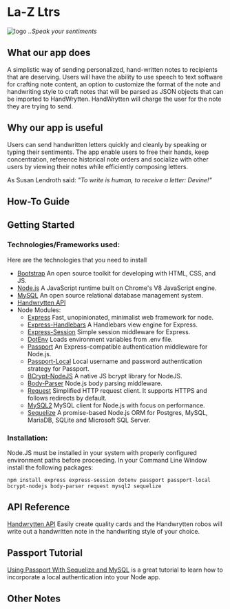 # La-Z Ltrs
![logo](https://github.com/rodolfosotojr/la-z-Ltrs/blob/master/readme-logo.jpeg?raw=true)      *..Speak your sentiments*

## What our app does
A simplistic way of sending personalized, hand-written notes to recipients that are deserving. Users will have the ability to use speech to text software for crafting note content, an option to customize the format of the note and handwriting style to craft notes that will be parsed as JSON objects that can be imported to HandWrytten. HandWrytten will charge the user for the note they are trying to send.

## Why our app is useful

Users can send handwritten letters quickly and cleanly by speaking or typing their sentiments. The app enable users to free their hands, keep concentration, reference historical note orders and socialize with other users by viewing their notes while efficiently composing letters. 

As Susan Lendroth said:
 *"To write is human, to receive a letter: Devine!"*

## How-To Guide

## Getting Started

### Technologies/Frameworks used:
Here are the technologies that you need to install 
* [Bootstrap](https://getbootstrap.com/) An open source toolkit for developing with HTML, CSS, and JS. 
* [Node.js](https://nodejs.org/en/) A JavaScript runtime built on Chrome's V8 JavaScript engine.
* [MySQL](https://www.mysql.com/) An open source relational database management system.
* [Handwrytten API](https://www.handwrytten.com/api-documentation/)
* Node Modules:
    * [Express](https://www.npmjs.com/package/express) Fast, unopinionated, minimalist web framework for node.
    * [Express-Handlebars](https://www.npmjs.com/package/express-handlebars) A Handlebars view engine for Express.
    * [Express-Session](https://www.npmjs.com/package/express-session) Simple session middleware for Express.
    * [DotEnv](https://www.npmjs.com/package/dotenv) Loads environment variables from .env file.
    * [Passport](https://www.npmjs.com/package/passport) An Express-compatible authentication middleware for Node.js.
    * [Passport-Local](https://www.npmjs.com/package/passport-local) Local username and password authentication strategy for Passport.
    * [BCrypt-NodeJS](https://www.npmjs.com/package/bcrypt-nodejs) A native JS bcrypt library for NodeJS.
    * [Body-Parser](https://www.npmjs.com/package/body-parser) Node.js body parsing middleware.
    * [Request](https://www.npmjs.com/package/request) Simplified HTTP request client. It supports HTTPS and follows redirects by default.
    * [MySQL2](https://www.npmjs.com/package/mysql2) MySQL client for Node.js with focus on performance. 
    * [Sequelize](https://www.npmjs.com/package/sequelize) A promise-based Node.js ORM for Postgres, MySQL, MariaDB, SQLite and Microsoft SQL Server.

### Installation:
Node.JS must be installed in your system with properly configured environment paths before proceeding.
In your Command Line Window install the following packages:
```
npm install express express-session dotenv passport passport-local bcrypt-nodejs body-parser request mysql2 sequelize
```

## API Reference
[Handwrytten API](https://www.handwrytten.com/api-documentation/) Easily create quality cards and the Handwrytten robos will write out a handwritten note in the handwriting style of your choice.

## Passport Tutorial
[Using Passport With Sequelize and MySQL](https://code.tutsplus.com/tutorials/using-passport-with-sequelize-and-mysql--cms-27537) is a great tutorial to learn how to incorporate a local authentication into your Node app.

## Other Notes


